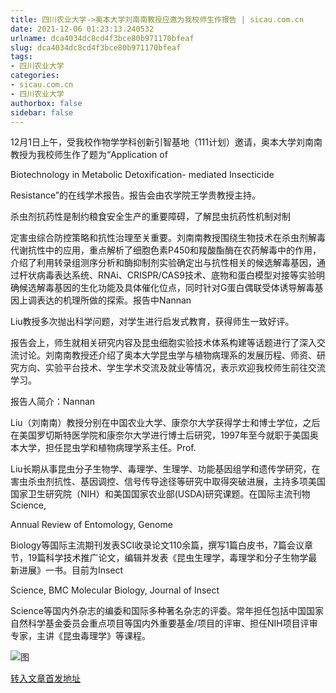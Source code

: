 ```yaml
---
title: 四川农业大学->奥本大学刘南南教授应邀为我校师生作报告 | sicau.com.cn
date: 2021-12-06 01:23:13.240532
urlname: dca4034dc8cd4f3bce80b971170bfeaf
slug: dca4034dc8cd4f3bce80b971170bfeaf
tags: 
- 四川农业大学
categories:
- sicau.com.cn
- 四川农业大学
authorbox: false
sidebar: false
---
```

12月1日上午，受我校作物学学科创新引智基地（111计划）邀请，奥本大学刘南南教授为我校师生作了题为“Application of

Biotechnology in Metabolic Detoxification- mediated Insecticide

Resistance”的在线学术报告。报告会由农学院王学贵教授主持。

杀虫剂抗药性是制约粮食安全生产的重要障碍，了解昆虫抗药性机制对制
<!--more-->
定害虫综合防控策略和抗性治理至关重要。刘南南教授围绕生物技术在杀虫剂解毒代谢抗性中的应用，重点解析了细胞色素P450和羧酸酯酶在农药解毒中的作用，介绍了利用转录组测序分析和酶抑制剂实验确定出与抗性相关的候选解毒基因，通过杆状病毒表达系统、RNAi、CRISPR/CAS9技术、底物和蛋白模型对接等实验明确候选解毒基因的生化功能及具体催化位点，同时针对G蛋白偶联受体诱导解毒基因上调表达的机理所做的探索。报告中Nannan

Liu教授多次抛出科学问题，对学生进行启发式教育，获得师生一致好评。

报告会上，师生就相关研究内容及昆虫细胞实验技术体系构建等话题进行了深入交流讨论。刘南南教授还介绍了奥本大学昆虫学与植物病理系的发展历程、师资、研究方向、实验平台技术、学生学术交流及就业等情况，表示欢迎我校师生前往交流学习。

报告人简介：Nannan

Liu（刘南南）教授分别在中国农业大学、康奈尔大学获得学士和博士学位，之后在美国罗切斯特医学院和康奈尔大学进行博士后研究，1997年至今就职于美国奥本大学，担任昆虫学和植物病理学系主任。Prof.

Liu长期从事昆虫分子生物学、毒理学、生理学、功能基因组学和遗传学研究，在害虫杀虫剂抗性、基因调控、信号传导途径等研究中取得突破进展，主持多项美国国家卫生研究院（NIH）和美国国家农业部(USDA)研究课题。在国际主流刊物Science,

Annual Review of Entomology, Genome

Biology等国际主流期刊发表SCI收录论文110余篇，撰写1篇白皮书，7篇会议章节，19篇科学技术推广论文，编辑并发表《昆虫生理学，毒理学和分子生物学最新进展》一书。目前为Insect

Science, BMC Molecular Biology, Journal of Insect

Science等国内外杂志的编委和国际多种著名杂志的评委。常年担任包括中国国家自然科学基金委员会重点项目等国内外重要基金/项目的评审、担任NIH项目评审专家，主讲《昆虫毒理学》等课程。

![图](https://news.sicau.edu.cn/__local/1/B1/34/ABB0D33A90EAAB375F22086B8E2_D885B21A_3D11D.png)

[转入文章首发地址](https://news.sicau.edu.cn/info/1078/65838.htm)